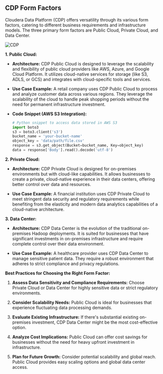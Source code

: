 ## CDP Form Factors

Cloudera Data Platform (CDP) offers versatility through its various form factors, catering to different business requirements and infrastructure models. The three primary form factors are Public Cloud, Private Cloud, and Data Center.

![CDP](https://www.datanami.com/wp-content/uploads/2019/09/Cloudera_Arun-Murthy-Presentation-Slide.png)


**1. Public Cloud:**

- **Architecture:** CDP Public Cloud is designed to leverage the scalability and flexibility of public cloud providers like AWS, Azure, and Google Cloud Platform. It utilizes cloud-native services for storage (like S3, ADLS, or GCS) and integrates with cloud-specific tools and services.
  
- **Use Case Example:** A retail company uses CDP Public Cloud to process and analyze customer data across various regions. They leverage the scalability of the cloud to handle peak shopping periods without the need for permanent infrastructure investment.
  
- **Code Snippet (AWS S3 Integration):**
  ```python
  # Python snippet to access data stored in AWS S3
  import boto3
  s3 = boto3.client('s3')
  bucket_name = 'your-bucket-name'
  object_key = 'data/path/file.csv'
  response = s3.get_object(Bucket=bucket_name, Key=object_key)
  data = response['Body'].read().decode('utf-8')
  ```

**2. Private Cloud:**

- **Architecture:** CDP Private Cloud is designed for on-premises environments but with cloud-like capabilities. It allows businesses to create a private, cloud-native experience in their data centers, offering better control over data and resources.
  
- **Use Case Example:** A financial institution uses CDP Private Cloud to meet stringent data security and regulatory requirements while benefiting from the elasticity and modern data analytics capabilities of a cloud-native architecture.

**3. Data Center:**

- **Architecture:** CDP Data Center is the evolution of the traditional on-premises Hadoop deployments. It is suited for businesses that have significant investments in on-premises infrastructure and require complete control over their data environment.
  
- **Use Case Example:** A healthcare provider uses CDP Data Center to manage sensitive patient data. They require a robust environment that adheres to strict compliance and privacy regulations.

**Best Practices for Choosing the Right Form Factor:**

1. **Assess Data Sensitivity and Compliance Requirements:** Choose Private Cloud or Data Center for highly sensitive data or strict regulatory environments.

2. **Consider Scalability Needs:** Public Cloud is ideal for businesses that experience fluctuating data processing demands.

3. **Evaluate Existing Infrastructure:** If there's substantial existing on-premises investment, CDP Data Center might be the most cost-effective option.

4. **Analyze Cost Implications:** Public Cloud can offer cost savings for businesses without the need for heavy upfront investment in infrastructure.

5. **Plan for Future Growth:** Consider potential scalability and global reach. Public Cloud provides easy scaling options and global data center access.